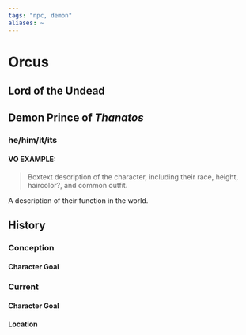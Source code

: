 ```yaml
---
tags: "npc, demon"
aliases: ~
---
```


# Orcus

## Lord of the Undead

## Demon Prince of *Thanatos*

### he/him/it/its

#### VO EXAMPLE:

 > 
 > Boxtext description of the character, including their race, height, haircolor?, and common outfit.

A description of their function in the world.

## History

### Conception

#### Character Goal

### Current

#### Character Goal

#### Location

